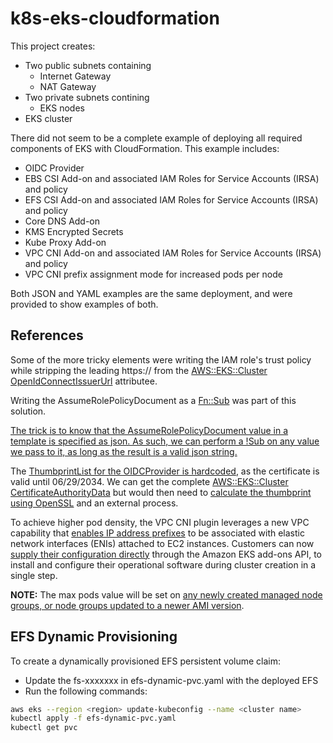 # k8s-eks-cloudformation
This project creates:

- Two public subnets containing
    - Internet Gateway
    - NAT Gateway
- Two private subnets contining
    - EKS nodes
- EKS cluster

There did not seem to be a complete example of deploying all required components of EKS with CloudFormation. This example includes:

- OIDC Provider
- EBS CSI Add-on and associated IAM Roles for Service Accounts (IRSA) and policy
- EFS CSI Add-on and associated IAM Roles for Service Accounts (IRSA) and policy
- Core DNS Add-on
- KMS Encrypted Secrets
- Kube Proxy Add-on
- VPC CNI Add-on and associated IAM Roles for Service Accounts (IRSA) and policy
- VPC CNI prefix assignment mode for increased pods per node

Both JSON and YAML examples are the same deployment, and were provided to show examples of both.

## References
Some of the more tricky elements were writing the IAM role's trust policy while stripping the leading https:// from the [AWS::EKS::Cluster OpenIdConnectIssuerUrl](https://docs.aws.amazon.com/AWSCloudFormation/latest/UserGuide/aws-resource-eks-cluster.html#aws-resource-eks-cluster-return-values) attributee. 

Writing the AssumeRolePolicyDocument as a [Fn::Sub](https://docs.aws.amazon.com/AWSCloudFormation/latest/UserGuide/intrinsic-function-reference-sub.html) was part of this solution.

[The trick is to know that the AssumeRolePolicyDocument value in a template is specified as json. As such, we can perform a !Sub on any value we pass to it, as long as the result is a valid json string.](https://bambooengineering.io/constraining-eks-pod-iam-roles-using-cloudformation/)

The [ThumbprintList for the OIDCProvider is hardcoded](https://gist.github.com/riccardomc/a3891356b09516ab3f3b79a12e9b13e1), as the certificate is valid until 06/29/2034. We can get the complete [AWS::EKS::Cluster CertificateAuthorityData](https://docs.aws.amazon.com/AWSCloudFormation/latest/UserGuide/aws-resource-eks-cluster.html#aws-resource-eks-cluster-return-values) but would then need to [calculate the thumbprint using OpenSSL](https://docs.aws.amazon.com/IAM/latest/UserGuide/id_roles_providers_create_oidc_verify-thumbprint.html) and an external process.

To achieve higher pod density, the VPC CNI plugin leverages a new VPC capability that [enables IP address prefixes](https://aws.amazon.com/blogs/containers/amazon-vpc-cni-increases-pods-per-node-limits/) to be associated with elastic network interfaces (ENIs) attached to EC2 instances. Customers can now [supply their configuration directly](https://aws.amazon.com/blogs/containers/amazon-eks-add-ons-advanced-configuration/) through the Amazon EKS add-ons API, to install and configure their operational software during cluster creation in a single step. 

**NOTE:** The max pods value will be set on [any newly created managed node groups, or node groups updated to a newer AMI version](https://aws.amazon.com/blogs/containers/amazon-vpc-cni-increases-pods-per-node-limits/).

## EFS Dynamic Provisioning
To create a dynamically provisioned EFS persistent volume claim:

- Update the fs-xxxxxxx in efs-dynamic-pvc.yaml with the deployed EFS
- Run the following commands:
```bash
aws eks --region <region> update-kubeconfig --name <cluster name>
kubectl apply -f efs-dynamic-pvc.yaml
kubectl get pvc
```
